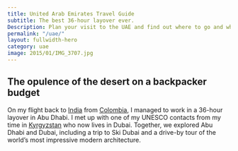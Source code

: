 ```yaml
---
title: United Arab Emirates Travel Guide
subtitle: The best 36-hour layover ever.
Description: Plan your visit to the UAE and find out where to go and what to do in the UAE. Read about itineraries, activities, places to stay and travel essentials...
permalink: "/uae/"
layout: fullwidth-hero
category: uae
image: 2015/01/IMG_3707.jpg
---
```


## The opulence of the desert on a backpacker budget

On my flight back to [India](/india/) from [Colombia](/colombia/), I managed to work in a 36-hour layover in Abu Dhabi. I met up with one of my UNESCO contacts from my time in [Kyrgyzstan](/kyrgyzstan/) who now lives in Dubai. Together, we explored Abu Dhabi and Dubai, including a trip to Ski Dubai and a drive-by tour of the world’s most impressive modern architecture.

